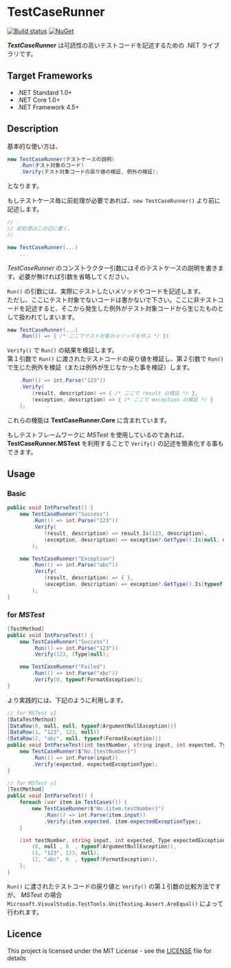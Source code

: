 # TestCaseRunner
[![Build status](https://ci.appveyor.com/api/projects/status/mja7dv0nxrs9u8t3/branch/master?svg=true)](https://ci.appveyor.com/project/in-async/testcaserunner/branch/master)
[![NuGet](https://img.shields.io/nuget/v/Inasync.TestCaseRunner.Core.svg)](https://www.nuget.org/packages/Inasync.TestCaseRunner.Core/)

***TestCaseRunner*** は可読性の高いテストコードを記述するための .NET ライブラリです。


## Target Frameworks
- .NET Standard 1.0+
- .NET Core 1.0+
- .NET Framework 4.5+


## Description
基本的な使い方は、
```cs
new TestCaseRunner(テストケースの説明)
    .Run(テスト対象のコード)
    .Verify(テスト対象コードの戻り値の検証, 例外の検証);
```
となります。

もしテストケース毎に前処理が必要であれば、`new TestCaseRunner()` より前に記述します。
```cs
// 
// 前処理はこの辺に書く。
//

new TestCaseRunner(...)
    ...
```

*TestCaseRunner* のコンストラクター引数にはそのテストケースの説明を書きます。必要が無ければ引数を省略してください。

`Run()` の引数には、実際にテストしたいメソッドやコードを記述します。  
ただし、ここにテスト対象でないコードは書かないで下さい。ここに非テストコードを記述すると、そこから発生した例外がテスト対象コードから生じたものとして扱われてしまいます。
```cs
new TestCaseRunner(...)
    .Run(() => { /* ここでテスト対象のメソッドを呼ぶ */ })
```

`Verify()` で `Run()` の結果を検証します。  
第１引数で `Run()` に渡されたテストコードの戻り値を検証し、第２引数で `Run()` で生じた例外を検証（または例外が生じなかった事を検証）します。
```cs
    .Run(() => int.Parse("123"))
    .Verify(
        (result, description) => { /* ここで result の検証 */ },
        (exception, description) => { /* ここで exception の検証 */ }
    );
```

これらの機能は **TestCaseRunner.Core** に含まれています。

もしテストフレームワークに *MSTest* を使用しているのであれば、**TestCaseRunner.MSTest** を利用することで `Verify()` の記述を簡素化する事もできます。


## Usage
### Basic
```cs
public void IntParseTest() {
    new TestCaseRunner("Success")
        .Run(() => int.Parse("123"))
        .Verify(
            (result, description) => result.Is(123, description),
            (exception, description) => exception?.GetType().Is(null, description)
        );

    new TestCaseRunner("Exception")
        .Run(() => int.Parse("abc"))
        .Verify(
            (result, description) => { },
            (exception, description) => exception?.GetType().Is(typeof(FormatException), description)
        );
}
```

### for *MSTest*
```cs
[TestMethod]
public void IntParseTest() {
    new TestCaseRunner("Success")
        .Run(() => int.Parse("123"))
        .Verify(123, (Type)null);

    new TestCaseRunner("Failed")
        .Run(() => int.Parse("abc"))
        .Verify(0, typeof(FormatException));
}
```

より実践的には、下記のように利用します。
```cs
// for MSTest v2
[DataTestMethod]
[DataRow(0, null, null, typeof(ArgumentNullException))]
[DataRow(1, "123", 123, null)]
[DataRow(2, "abc", null, typeof(FormatException))]
public void IntParseTest(int testNumber, string input, int expected, Type expectedExceptionType) {
    new TestCaseRunner($"No.{testNumber}")
        .Run(() => int.Parse(input))
        .Verify(expected, expectedExceptionType);
}
```
```cs
// for MSTest v1
[TestMethod]
public void IntParseTest() {
    foreach (var item in TestCases()) {
        new TestCaseRunner($"No.{item.testNumber}")
            .Run(() => int.Parse(item.input))
            .Verify(item.expected, item.expectedExceptionType);
    }

    (int testNumber, string input, int expected, Type expectedExceptionType)[] TestCases() => new[] {
        (0, null , 0  , typeof(ArgumentNullException)),
        (1, "123", 123, null),
        (2, "abc", 0  , typeof(FormatException)),
    };
}
```
`Run()` に渡されたテストコードの戻り値と `Verify()` の第１引数の比較方法ですが、 *MSTest* の場合 `Microsoft.VisualStudio.TestTools.UnitTesting.Assert.AreEqual()` によって行われます。


## Licence
This project is licensed under the MIT License - see the [LICENSE](LICENSE) file for details
